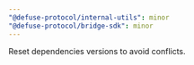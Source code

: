```yaml
---
"@defuse-protocol/internal-utils": minor
"@defuse-protocol/bridge-sdk": minor
---
```


Reset dependencies versions to avoid conflicts.
